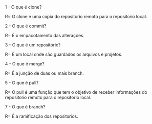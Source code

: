1 - O que é clone?

R=  O clone é uma copia do repositorio remoto para o repositorio local.

2 - O que é commit?

R= É o empacotamento das alterações.

3 - O que é um repositório?

R= É um local onde são guardados os arquivos e projetos.

4 - O que é merge?

R= É a junção de duas ou mais branch.

5 - O que é pull?

R= O pull é uma função que tem o objetivo de receber informações do repositorio remoto para o repositorio local.

7 - O que é branch?

R= É a ramificação dos repositorios.